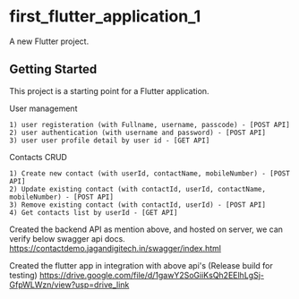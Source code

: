 # first_flutter_application_1

A new Flutter project.

## Getting Started

This project is a starting point for a Flutter application.

User management 

	1) user registeration (with Fullname, username, passcode) - [POST API]
	2) user authentication (with username and password) - [POST API]
	3) user user profile detail by user id - [GET API]
	
Contacts CRUD

	1) Create new contact (with userId, contactName, mobileNumber) - [POST API]
	2) Update existing contact (with contactId, userId, contactName, mobileNumber) - [POST API]
	3) Remove existing contact (with contactId, userId) - [POST API]
	4) Get contacts list by userId - [GET API]  

Created the backend API as mention above, and hosted on server, we can verify below swagger api docs.
https://contactdemo.jagandigitech.in/swagger/index.html


Created the flutter app in integration with above api's (Release build for testing)
https://drive.google.com/file/d/1gawY2SoGiiKsQh2EElhLgSj-GfpWLWzn/view?usp=drive_link

